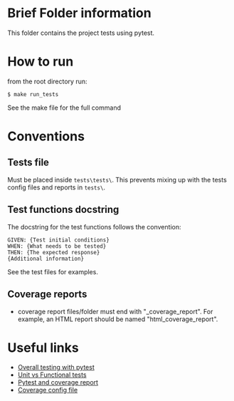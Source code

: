 # Brief Folder information
This folder contains the project tests using pytest.

# How to run
from the root directory run:
```
$ make run_tests
```

See the make file for the full command

# Conventions
## Tests file
Must be placed inside `tests\tests\`. This prevents mixing up with the tests config files and reports in `tests\`.

## Test functions docstring
The docstring for the test functions follows the convention:
```
GIVEN: {Test initial conditions}
WHEN: {What needs to be tested}
THEN: {The expected response}
{Additional information}
```

See the test files for examples.

## Coverage reports
- coverage report files/folder must end with "_coverage_report".
 For example, an HTML report should be named "html_coverage_report".


# Useful links
- [Overall testing with pytest](https://www.youtube.com/watch?v=OcD52lXq0e8)
- [Unit vs Functional tests](https://stackoverflow.com/a/2741845/14593213)
- [Pytest and coverage report](https://pytest-cov.readthedocs.io/en/latest/reporting.html)
- [Coverage config file](https://coverage.readthedocs.io/en/latest/config.html#)